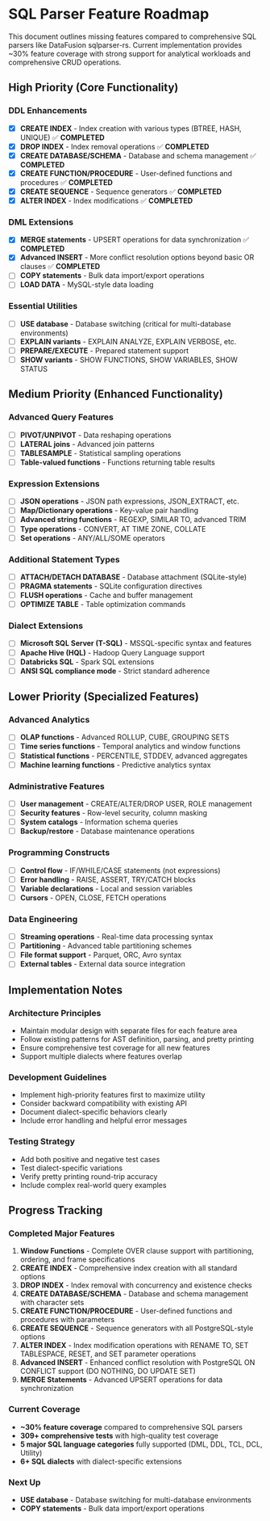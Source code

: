 # SQL Parser Feature Roadmap

This document outlines missing features compared to comprehensive SQL parsers like DataFusion sqlparser-rs. Current implementation provides ~30% feature coverage with strong support for analytical workloads and comprehensive CRUD operations.

## High Priority (Core Functionality)

### DDL Enhancements
- [x] **CREATE INDEX** - Index creation with various types (BTREE, HASH, UNIQUE) ✅ **COMPLETED**
- [x] **DROP INDEX** - Index removal operations ✅ **COMPLETED**
- [x] **CREATE DATABASE/SCHEMA** - Database and schema management ✅ **COMPLETED**
- [x] **CREATE FUNCTION/PROCEDURE** - User-defined functions and procedures ✅ **COMPLETED**
- [x] **CREATE SEQUENCE** - Sequence generators ✅ **COMPLETED**
- [x] **ALTER INDEX** - Index modifications ✅ **COMPLETED**

### DML Extensions  
- [x] **MERGE statements** - UPSERT operations for data synchronization ✅ **COMPLETED**
- [x] **Advanced INSERT** - More conflict resolution options beyond basic OR clauses ✅ **COMPLETED**
- [ ] **COPY statements** - Bulk data import/export operations
- [ ] **LOAD DATA** - MySQL-style data loading

### Essential Utilities
- [ ] **USE database** - Database switching (critical for multi-database environments)
- [ ] **EXPLAIN variants** - EXPLAIN ANALYZE, EXPLAIN VERBOSE, etc.
- [ ] **PREPARE/EXECUTE** - Prepared statement support
- [ ] **SHOW variants** - SHOW FUNCTIONS, SHOW VARIABLES, SHOW STATUS

## Medium Priority (Enhanced Functionality)

### Advanced Query Features  
- [ ] **PIVOT/UNPIVOT** - Data reshaping operations
- [ ] **LATERAL joins** - Advanced join patterns
- [ ] **TABLESAMPLE** - Statistical sampling operations
- [ ] **Table-valued functions** - Functions returning table results

### Expression Extensions
- [ ] **JSON operations** - JSON path expressions, JSON_EXTRACT, etc.
- [ ] **Map/Dictionary operations** - Key-value pair handling
- [ ] **Advanced string functions** - REGEXP, SIMILAR TO, advanced TRIM
- [ ] **Type operations** - CONVERT, AT TIME ZONE, COLLATE
- [ ] **Set operations** - ANY/ALL/SOME operators

### Additional Statement Types
- [ ] **ATTACH/DETACH DATABASE** - Database attachment (SQLite-style)
- [ ] **PRAGMA statements** - SQLite configuration directives
- [ ] **FLUSH operations** - Cache and buffer management
- [ ] **OPTIMIZE TABLE** - Table optimization commands

### Dialect Extensions
- [ ] **Microsoft SQL Server (T-SQL)** - MSSQL-specific syntax and features
- [ ] **Apache Hive (HQL)** - Hadoop Query Language support  
- [ ] **Databricks SQL** - Spark SQL extensions
- [ ] **ANSI SQL compliance mode** - Strict standard adherence

## Lower Priority (Specialized Features)

### Advanced Analytics
- [ ] **OLAP functions** - Advanced ROLLUP, CUBE, GROUPING SETS
- [ ] **Time series functions** - Temporal analytics and window functions
- [ ] **Statistical functions** - PERCENTILE, STDDEV, advanced aggregates
- [ ] **Machine learning functions** - Predictive analytics syntax

### Administrative Features  
- [ ] **User management** - CREATE/ALTER/DROP USER, ROLE management
- [ ] **Security features** - Row-level security, column masking
- [ ] **System catalogs** - Information schema queries
- [ ] **Backup/restore** - Database maintenance operations

### Programming Constructs
- [ ] **Control flow** - IF/WHILE/CASE statements (not expressions)
- [ ] **Error handling** - RAISE, ASSERT, TRY/CATCH blocks
- [ ] **Variable declarations** - Local and session variables
- [ ] **Cursors** - OPEN, CLOSE, FETCH operations

### Data Engineering
- [ ] **Streaming operations** - Real-time data processing syntax
- [ ] **Partitioning** - Advanced table partitioning schemes  
- [ ] **File format support** - Parquet, ORC, Avro syntax
- [ ] **External tables** - External data source integration

## Implementation Notes

### Architecture Principles
- Maintain modular design with separate files for each feature area
- Follow existing patterns for AST definition, parsing, and pretty printing
- Ensure comprehensive test coverage for all new features
- Support multiple dialects where features overlap

### Development Guidelines
- Implement high-priority features first to maximize utility
- Consider backward compatibility with existing API
- Document dialect-specific behaviors clearly
- Include error handling and helpful error messages

### Testing Strategy
- Add both positive and negative test cases
- Test dialect-specific variations
- Verify pretty printing round-trip accuracy
- Include complex real-world query examples

## Progress Tracking

### Completed Major Features
1. **Window Functions** - Complete OVER clause support with partitioning, ordering, and frame specifications
2. **CREATE INDEX** - Comprehensive index creation with all standard options
3. **DROP INDEX** - Index removal with concurrency and existence checks
4. **CREATE DATABASE/SCHEMA** - Database and schema management with character sets
5. **CREATE FUNCTION/PROCEDURE** - User-defined functions and procedures with parameters
6. **CREATE SEQUENCE** - Sequence generators with all PostgreSQL-style options
7. **ALTER INDEX** - Index modification operations with RENAME TO, SET TABLESPACE, RESET, and SET parameter operations
8. **Advanced INSERT** - Enhanced conflict resolution with PostgreSQL ON CONFLICT support (DO NOTHING, DO UPDATE SET)
9. **MERGE Statements** - Advanced UPSERT operations for data synchronization

### Current Coverage
- **~30% feature coverage** compared to comprehensive SQL parsers
- **309+ comprehensive tests** with high-quality test coverage
- **5 major SQL language categories** fully supported (DML, DDL, TCL, DCL, Utility)
- **6+ SQL dialects** with dialect-specific extensions

### Next Up
- **USE database** - Database switching for multi-database environments
- **COPY statements** - Bulk data import/export operations